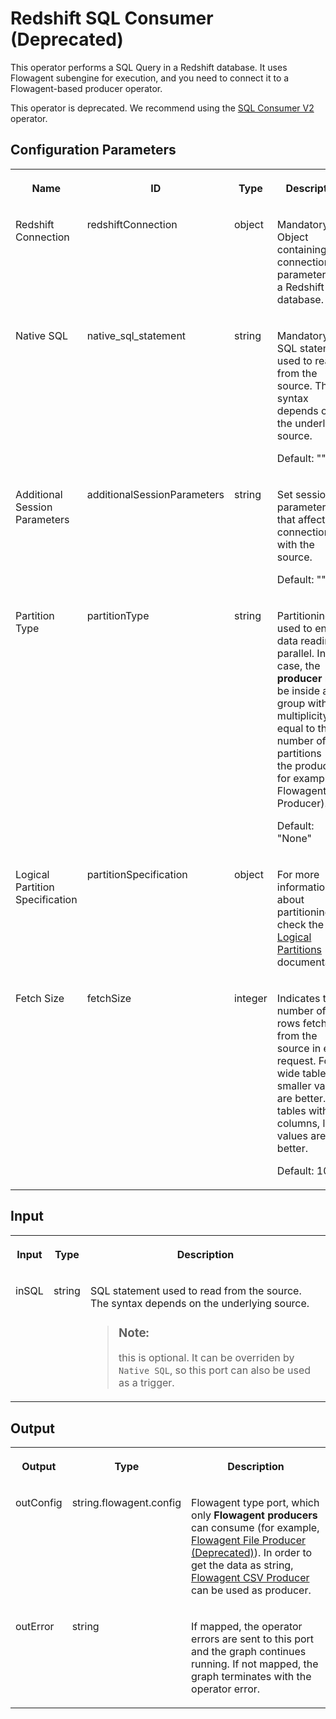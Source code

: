 <!-- loio01ffa12d2f524e9499b667a7f92e8e79 -->

# Redshift SQL Consumer \(Deprecated\)

This operator performs a SQL Query in a Redshift database. It uses Flowagent subengine for execution, and you need to connect it to a Flowagent-based producer operator.



This operator is deprecated. We recommend using the [SQL Consumer V2](sql-consumer-v2-a4a74c3.md) operator.



## Configuration Parameters


<table>
<tr>
<th valign="top">

Name

</th>
<th valign="top">

ID

</th>
<th valign="top">

Type

</th>
<th valign="top">

Description

</th>
</tr>
<tr>
<td valign="top">

Redshift Connection

</td>
<td valign="top">

redshiftConnection

</td>
<td valign="top">

object

</td>
<td valign="top">

Mandatory. Object containing the connection parameters to a Redshift database.

</td>
</tr>
<tr>
<td valign="top">

Native SQL

</td>
<td valign="top">

native\_sql\_statement

</td>
<td valign="top">

string

</td>
<td valign="top">

Mandatory. SQL statement used to read from the source. The syntax depends on the underlying source.

Default: ""

</td>
</tr>
<tr>
<td valign="top">

Additional Session Parameters

</td>
<td valign="top">

additionalSessionParameters

</td>
<td valign="top">

string

</td>
<td valign="top">

Set session parameters that affect the connection with the source.

Default: ""

</td>
</tr>
<tr>
<td valign="top">

Partition Type

</td>
<td valign="top">

partitionType

</td>
<td valign="top">

string

</td>
<td valign="top">

Partitioning is used to enable data reading in parallel. In this case, the **producer** must be inside a group with multiplicity equal to the number of partitions \(**only** the producer, for example, Flowagent File Producer\).

Default: "None"

</td>
</tr>
<tr>
<td valign="top">

Logical Partition Specification

</td>
<td valign="top">

partitionSpecification

</td>
<td valign="top">

object

</td>
<td valign="top">

For more information about partitioning, check the [Logical Partitions](logical-partitions-83ccb1c.md) documentation.

</td>
</tr>
<tr>
<td valign="top">

Fetch Size

</td>
<td valign="top">

fetchSize

</td>
<td valign="top">

integer

</td>
<td valign="top">

Indicates the number of rows fetched from the source in each request. For wide tables, smaller values are better. For tables with less columns, larger values are better.

Default: 1000

</td>
</tr>
</table>



<a name="loio01ffa12d2f524e9499b667a7f92e8e79__section_eyw_1jy_spb"/>

## Input


<table>
<tr>
<th valign="top">

Input

</th>
<th valign="top">

Type

</th>
<th valign="top">

Description

</th>
</tr>
<tr>
<td valign="top">

inSQL

</td>
<td valign="top">

string

</td>
<td valign="top">

SQL statement used to read from the source. The syntax depends on the underlying source.

> ### Note:  
> this is optional. It can be overriden by `Native SQL`, so this port can also be used as a trigger.



</td>
</tr>
</table>



<a name="loio01ffa12d2f524e9499b667a7f92e8e79__section_uzm_jjy_spb"/>

## Output


<table>
<tr>
<th valign="top">

Output

</th>
<th valign="top">

Type

</th>
<th valign="top">

Description

</th>
</tr>
<tr>
<td valign="top">

outConfig

</td>
<td valign="top">

string.flowagent.config

</td>
<td valign="top">

Flowagent type port, which only **Flowagent producers** can consume \(for example, [Flowagent File Producer \(Deprecated\)](flowagent-file-producer-deprecated-76e9d5c.md)\). In order to get the data as string, [Flowagent CSV Producer](flowagent-csv-producer-eb59df8.md) can be used as producer.

</td>
</tr>
<tr>
<td valign="top">

outError

</td>
<td valign="top">

string

</td>
<td valign="top">

If mapped, the operator errors are sent to this port and the graph continues running. If not mapped, the graph terminates with the operator error.

</td>
</tr>
</table>

